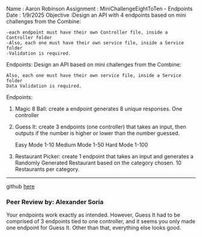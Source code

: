 Name : Aaron Robinson
Assignment : MiniChallengeEightToTen - Endpoints
Date : 1/9/2025
Objective :Design an API with 4 endpoints based on mini challenges from the Combine:

    -each endpoint must have their own Controller file, inside a Controller folder
    -Also, each one must have their own service file, inside a Service folder
    -Validation is required.


Endpoints:
Design an API based on mini challenges from the Combine:

    Also, each one must have their own service file, inside a Service folder
    Data Validation is required.


Endpoints:

1. Magic 8 Ball: create a endpoint generates 8 unique responses. One controller


2. Guess It: create 3 endpoints (one controller) that takes an input, then outputs if the number is higher or lower than the number guessed.

    Easy Mode 1-10
    Medium Mode 1-50
    Hard Mode 1-100


3. Restaurant Picker: create 1 endpoint that takes an input and generates a Randomly Generated Restaurant based on the category chosen. 10 Restaurants per category.

---

github [here](https://github.com/wraithio/ARobinsonMC5Eight2Ten-EndPnt)

### Peer Review by: Alexander Soria
Your endpoints work exactly as intended. However, Guess It had to be comprised of 3 endpoints tied to one controller, and it seems you only made one endpoint for Guess It. Other than that, everything else looks good.
